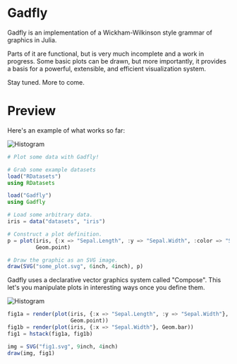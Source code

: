 # Gadfly

Gadfly is an implementation of a Wickham-Wilkinson style grammar of graphics in
Julia.

Parts of it are functional, but is very much incomplete and a work in progress.
Some basic plots can be drawn, but more importantly, it provides a basis for a
powerful, extensible, and efficient visualization system.

Stay tuned. More to come.

# Preview

Here's an example of what works so far:

![Histogram](http://dcjones.github.com/gadfly/iris3.svg)

```julia
# Plot some data with Gadfly!

# Grab some example datasets
load("RDatasets")
using RDatasets

load("Gadfly")
using Gadfly

# Load some arbitrary data.
iris = data("datasets", "iris")

# Construct a plot definition.
p = plot(iris, {:x => "Sepal.Length", :y => "Sepal.Width", :color => "Species"},
         Geom.point)

# Draw the graphic as an SVG image.
draw(SVG("some_plot.svg", 6inch, 4inch), p)
```

Gadfly uses a declarative vector graphics system called
"Compose". This let's you manipulate plots
in interesting ways once you define them.

![Histogram](http://dcjones.github.com/gadfly/fig1.svg)

```julia
fig1a = render(plot(iris, {:x => "Sepal.Length", :y => "Sepal.Width"},
                    Geom.point))
fig1b = render(plot(iris, {:x => "Sepal.Width"}, Geom.bar))
fig1 = hstack(fig1a, fig1b)

img = SVG("fig1.svg", 9inch, 4inch)
draw(img, fig1)
```

